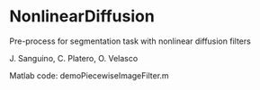 # NonlinearDiffusion
Pre-process for segmentation task with nonlinear diffusion filters

J. Sanguino, C. Platero, O. Velasco

Matlab code: demoPiecewiseImageFilter.m
